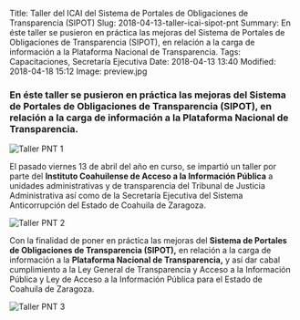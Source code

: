 Title: Taller del ICAI del Sistema de Portales de Obligaciones de Transparencia (SIPOT)
Slug: 2018-04-13-taller-icai-sipot-pnt
Summary: En éste taller se pusieron en práctica las mejoras del Sistema de Portales de Obligaciones de Transparencia (SIPOT), en relación a la carga de información a la Plataforma Nacional de Transparencia.
Tags: Capacitaciones, Secretaría Ejecutiva
Date: 2018-04-13 13:40
Modified: 2018-04-18 15:12
Image: preview.jpg


### En éste taller se pusieron en práctica las mejoras del Sistema de Portales de Obligaciones de Transparencia (SIPOT), en relación a la carga de información a la Plataforma Nacional de Transparencia.

<img class="img-fluid" src="foto-pnt-1.jpg" alt="Taller PNT 1">

El pasado viernes 13 de abril del año en curso, se impartió un taller
por parte del **Instituto Coahuilense de Acceso a la Información
Pública** a unidades administrativas y de transparencia del Tribunal de
Justicia Administrativa así como de la Secretaría Ejecutiva del Sistema
Anticorrupción del Estado de Coahuila de Zaragoza.

<img class="img-fluid" src="foto-pnt-2.jpg" alt="Taller PNT 2">

Con la finalidad de poner en práctica las mejoras del **Sistema de
Portales de Obligaciones de Transparencia (SIPOT),** en relación a la
carga de información a la **Plataforma Nacional de Transparencia,** y
así dar cabal cumplimiento a la Ley General de Transparencia y Acceso a
la Información Pública y Ley de Acceso a la Información Pública para el
Estado de Coahuila de Zaragoza.

<img class="img-fluid" src="foto-pnt-3.jpg" alt="Taller PNT 3">
